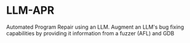 # LLM-APR
Automated Program Repair using an LLM. Augment an LLM's bug fixing capabilities by providing it information from a fuzzer (AFL) and GDB
